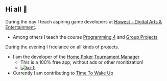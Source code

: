 ## Hi all 👋

During the day I teach aspiring game developers at [Howest - Digital Arts & Entertainment](www.digitalartsandentertainment.com).

- Among others I teach the course [Programming 4](avadae.github.com/programming4) and [Group Projects](avadae.github.io/game-groupprojects)

During the evening I freelance on all kinds of projects.

- I am the developer of the [Home Poker Tournament Manager](hptm.eu)
  - This is a 100% free app, without ads or other monitization!
  - [![ko-fi](https://ko-fi.com/img/githubbutton_sm.svg)](https://ko-fi.com/V7V51EHNO6)
- Currently I am contributing to [Time To Wake Up](https://store.steampowered.com/app/2509870/Time_To_Wake_Up/)



<!--
**grrava/grrava** is a ✨ _special_ ✨ repository because its `README.md` (this file) appears on your GitHub profile.

Here are some ideas to get you started:

- 🔭 I’m currently working on ...
- 🌱 I’m currently learning ...
- 👯 I’m looking to collaborate on ...
- 🤔 I’m looking for help with ...
- 💬 Ask me about ...
- 📫 How to reach me: ...
- 😄 Pronouns: ...
- ⚡ Fun fact: ...
-->
